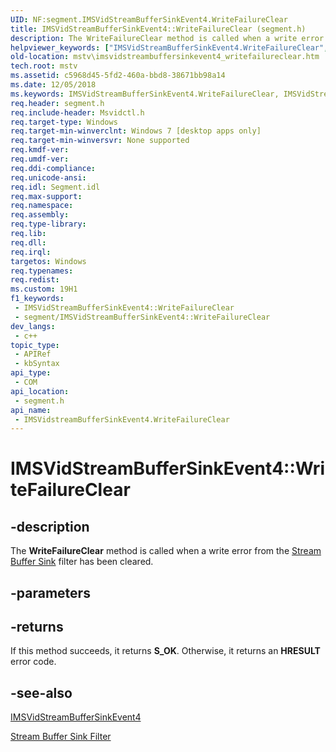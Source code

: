 ```yaml
---
UID: NF:segment.IMSVidStreamBufferSinkEvent4.WriteFailureClear
title: IMSVidStreamBufferSinkEvent4::WriteFailureClear (segment.h)
description: The WriteFailureClear method is called when a write error from the Stream Buffer Sink filter has been cleared.
helpviewer_keywords: ["IMSVidStreamBufferSinkEvent4.WriteFailureClear","IMSVidStreamBufferSinkEvent4::WriteFailureClear","IMSVidstreamBufferSinkEvent4 interface [Microsoft TV Technologies]","WriteFailureClear method","IMSVidstreamBufferSinkEvent4::WriteFailureClear","WriteFailureClear","WriteFailureClear method [Microsoft TV Technologies]","WriteFailureClear method [Microsoft TV Technologies]","IMSVidstreamBufferSinkEvent4 interface","mstv.imsvidstreambuffersinkevent4_writefailureclear","segment/IMSVidstreamBufferSinkEvent4::WriteFailureClear"]
old-location: mstv\imsvidstreambuffersinkevent4_writefailureclear.htm
tech.root: mstv
ms.assetid: c5968d45-5fd2-460a-bbd8-38671bb98a14
ms.date: 12/05/2018
ms.keywords: IMSVidStreamBufferSinkEvent4.WriteFailureClear, IMSVidStreamBufferSinkEvent4::WriteFailureClear, IMSVidstreamBufferSinkEvent4 interface [Microsoft TV Technologies],WriteFailureClear method, IMSVidstreamBufferSinkEvent4::WriteFailureClear, WriteFailureClear, WriteFailureClear method [Microsoft TV Technologies], WriteFailureClear method [Microsoft TV Technologies],IMSVidstreamBufferSinkEvent4 interface, mstv.imsvidstreambuffersinkevent4_writefailureclear, segment/IMSVidstreamBufferSinkEvent4::WriteFailureClear
req.header: segment.h
req.include-header: Msvidctl.h
req.target-type: Windows
req.target-min-winverclnt: Windows 7 [desktop apps only]
req.target-min-winversvr: None supported
req.kmdf-ver: 
req.umdf-ver: 
req.ddi-compliance: 
req.unicode-ansi: 
req.idl: Segment.idl
req.max-support: 
req.namespace: 
req.assembly: 
req.type-library: 
req.lib: 
req.dll: 
req.irql: 
targetos: Windows
req.typenames: 
req.redist: 
ms.custom: 19H1
f1_keywords:
 - IMSVidStreamBufferSinkEvent4::WriteFailureClear
 - segment/IMSVidStreamBufferSinkEvent4::WriteFailureClear
dev_langs:
 - c++
topic_type:
 - APIRef
 - kbSyntax
api_type:
 - COM
api_location:
 - segment.h
api_name:
 - IMSVidstreamBufferSinkEvent4.WriteFailureClear
---
```


# IMSVidStreamBufferSinkEvent4::WriteFailureClear


## -description

The <b>WriteFailureClear</b> method is called when a write error from the <a href="https://docs.microsoft.com/previous-versions/windows/desktop/mstv/stream-buffer-sink2-filter">Stream Buffer Sink</a> filter has been cleared.

## -parameters

## -returns

If this method succeeds, it returns <b xmlns:loc="http://microsoft.com/wdcml/l10n">S_OK</b>. Otherwise, it returns an <b xmlns:loc="http://microsoft.com/wdcml/l10n">HRESULT</b> error code.

## -see-also

<a href="https://docs.microsoft.com/windows/desktop/api/segment/nn-segment-imsvidstreambuffersinkevent4">IMSVidStreamBufferSinkEvent4</a>



<a href="https://docs.microsoft.com/previous-versions/windows/desktop/mstv/stream-buffer-sink2-filter">Stream Buffer Sink Filter</a>

